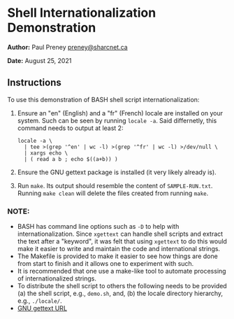 # Shell Internationalization Demonstration

**Author:** Paul Preney <preney@sharcnet.ca>

**Date:** August 25, 2021

## Instructions

To use this demonstration of BASH shell script internationalization:

 1. Ensure an "en" (English) and a "fr" (French) locale are installed on your system. Such can be seen by running `locale -a`. Said differnetly, this command needs to output at least 2:

        locale -a \
          | tee >(grep '^en' | wc -l) >(grep '^fr' | wc -l) >/dev/null \
          | xargs echo \
          | ( read a b ; echo $((a+b)) )

 2. Ensure the GNU gettext package is installed (it very likely already is).
 3. Run `make`. Its output should resemble the content of `SAMPLE-RUN.txt`. Running `make clean` will delete the files created from running `make`.

### NOTE:

 * BASH has command line options such as `-D` to help with internationalization. Since `xgettext` can handle shell scripts and extract the text after a "keyword", it was felt that using `xgettext` to do this would make it easier to write and maintain the code and international strings.
 * The Makefile is provided to make it easier to see how things are done from start to finish and it allows one to experiment with such.
 * It is recommended that one use a make-like tool to automate processing of internationalized strings.
 * To distribute the shell script to others the following needs to be provided (a) the shell script, e.g., `demo.sh`, and, (b) the locale directory hierarchy, e.g., `./locale/`.
 * [GNU gettext URL](https://www.gnu.org/software/gettext/)
